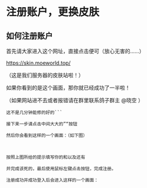 # 注册账户，更换皮肤
## 如何注册账户

首先请大家进入这个网址，直接点击便可（放心无害的......）

https://skin.moeworld.top/

（这是我们服务器的皮肤站啦！）



如果你看到的是这个画面，那你就已经成功了一半啦！

（如果网站进不去或者报错请在群里联系鸽子群主 @晓空 ）

```晓空备注:要是真宕机了找我也没用
这不是几分钟能修的好的```

接下来一步请点击中间大大的”“按钮

然后你会看到这样的一个画面：（如下图）



按照上图所给的提示填写你的和以及还有

并完成该死的，最后使用鼠标左键点击按钮，完成注册。

注册成功并成功登入后会进入这样的一个画面：


